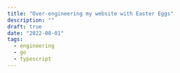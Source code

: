 ```yaml
---
title: "Over-engineering my website with Easter Eggs"
description: ""
draft: true
date: "2022-08-01"
tags:
  - engineering
  - go
  - typescript
---
```

